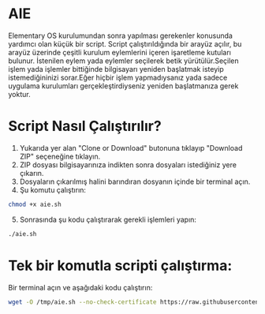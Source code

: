 # AIE

Elementary OS kurulumundan sonra yapılması gerekenler konusunda yardımcı olan küçük bir script.
Script çalıştırıldığında bir arayüz açılır, bu arayüz üzerinde çeşitli kurulum eylemlerini içeren işaretleme kutuları bulunur.
İstenilen eylem yada eylemler seçilerek betik yürütülür.Seçilen işlem yada işlemler bittiğinde bilgisayarı yeniden başlatmak isteyip istemediğininizi sorar.Eğer hiçbir işlem yapmadıysanız yada sadece uygulama kurulumları gerçekleştirdiyseniz yeniden başlatmanıza gerek yoktur.

# Script Nasıl Çalıştırılır?

1) Yukarıda yer alan "Clone or Download" butonuna tıklayıp "Download ZIP" seçeneğine tıklayın.
2) ZIP dosyası bilgisayarınıza indikten sonra dosyaları istediğiniz yere çıkarın.
3) Dosyaların çıkarılmış halini barındıran dosyanın içinde bir terminal açın.
4) Şu komutu çalıştırın:
```bash
chmod +x aie.sh
```

5) Sonrasında şu kodu çalıştırarak gerekli işlemleri yapın:
```bash
./aie.sh
```

# Tek bir komutla scripti çalıştırma:

Bir terminal açın ve aşağıdaki kodu çalıştırın:
```bash
wget -O /tmp/aie.sh --no-check-certificate https://raw.githubusercontent.com/bravomatmazel/afterinstallelementary/master/aie.sh && chmod +x /tmp/aie.sh && /tmp/aie.sh
```
